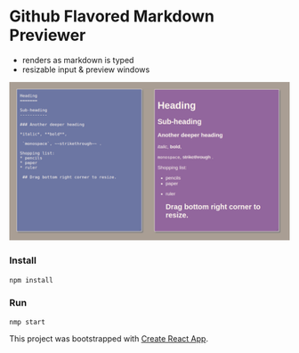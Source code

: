# Github Flavored Markdown Previewer

- renders as markdown is typed
- resizable input & preview windows



![Screenshot](./public/screenshot.PNG?raw=true "Project screenshot")

### Install
```
npm install
```
### Run
```
nmp start
```


This project was bootstrapped with [Create React App](https://github.com/facebookincubator/create-react-app).
